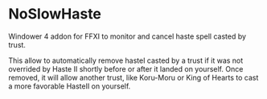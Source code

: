 # NoSlowHaste
Windower 4 addon for FFXI to monitor and cancel haste spell casted by trust.

This allow to automatically remove hasteI casted by a trust if it was not overrided by Haste II shortly before or after it landed on yourself. Once removed, it will allow another trust, like Koru-Moru or King of Hearts to cast a more favorable HasteII on yourself.
